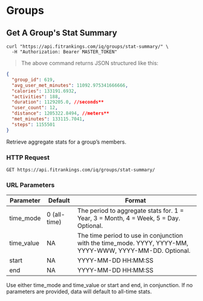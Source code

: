 # Groups

## Get A Group's Stat Summary


```shell
curl "https://api.fitrankings.com/iq/groups/stat-summary/" \
  -H "Authorization: Bearer MASTER_TOKEN"
```

> The above command returns JSON structured like this:

```json
{
  "group_id": 619,
  "avg_user_met_minutes": 11092.975341666666,
  "calories": 133191.6932,
  "activities": 188,
  "duration": 1129205.0, //seconds**
  "user_count": 12,
  "distance": 1205322.8494, //meters**
  "met_minutes": 133115.7041,
  "steps": 1155501
}
```

Retrieve aggregate stats for a group’s members.

### HTTP Request

`GET https://api.fitrankings.com/iq/groups/stat-summary/`

### URL Parameters

Parameter | Default | Format
--------- | ------- | -----------
time_mode | 0 (all-time) | The period to aggregate stats for. 1 = Year, 3 = Month, 4 = Week, 5 = Day. Optional.
time_value | NA | The time period to use in conjunction with the time_mode. YYYY, YYYY-MM, YYYY-WWW, YYYY-MM-DD. Optional.
start | NA | YYYY-MM-DD HH:MM:SS
end | NA | YYYY-MM-DD HH:MM:SS

<aside class="notice">
  Use either time_mode and time_value or start and end, in conjunction. If no parameters are provided, data will default to all-time stats. 
</aside>